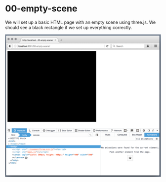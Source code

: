 00-empty-scene
======
We will set up a basic HTML page with an empty scene using three.js. We should see a black rectangle if we set up everything correctly.

![screenshot](readme-media/empty-scene.png)
